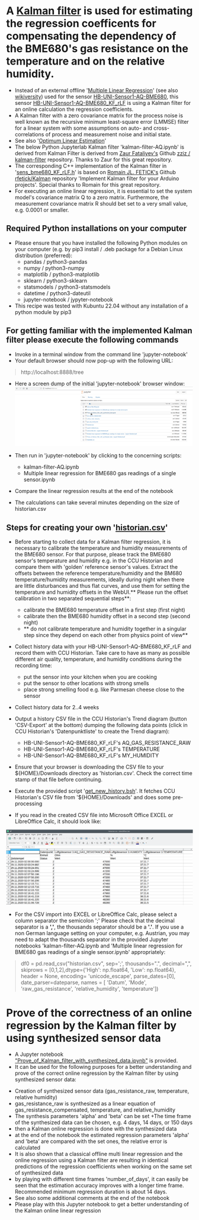 # A [Kalman filter](https://en.wikipedia.org/wiki/Kalman_filter) is used for estimating the regression coefficents for compensating the dependency of the BME680's gas resistance on the temperature and on the relative humidity.

- Instead of an external offline '[Multiple Linear Regression](https://de.wikipedia.org/wiki/Lineare_Regression#Multiple_lineare_Regression)' (see also [wikiversity](https://en.m.wikiversity.org/wiki/Multiple_linear_regression)) used for the sensor [HB-UNI-Sensor1-AQ-BME680](https://github.com/FUEL4EP/HomeAutomation/tree/master/AsksinPP_developments/sketches/HB-UNI-Sensor1-AQ-BME680), this sensor [HB-UNI-Sensor1-AQ-BME680_KF_rLF](https://github.com/FUEL4EP/HomeAutomation/tree/master/AsksinPP_developments/sketches/HB-UNI-Sensor1-AQ-BME680_KF_rLF) is using a Kalman filter for an online calculation the regression coefficients.
- A Kalman filter with a zero covariance matrix for the process noise is well known as the recursive minimum least-square error (LMMSE) filter for a linear system with some assumptions on auto- and cross-correlations of process and measurement noise and initial state.
- See also '[Optimum Linear Estimation](https://www.sciencedirect.com/topics/social-sciences/kalman-filter)'
- The below Python Jupyterlab Kalman filter 'kalman-filter-AQ.ipynb' is derived from Kalman Filter is derived from [Zaur Fataliyev's](https://github.com/zziz) Github [ zziz /
kalman-filter](https://github.com/zziz/kalman-filter) repository. Thanks to Zaur for this great repository. 
- The corresponding C++ implementation of the Kalman filter in '[sens_bme680_KF_rLF.h](../sensors/sens_bme680_KF_rLF.h)' is based on [Romain JL. FETICK's](https://github.com/rfetick) Github  [rfetick/Kalman](https://github.com/rfetick/Kalman) repository 'Implement Kalman filter for your Arduino projects'. Special thanks to Romain for this great repository.
- For executing an online linear regression, it is essential to set the system model's covariance matrix Q to a zero matrix. Furthermore, the measurement covariance matrix R should bet set to a very small value, e.g. 0.0001 or smaller.

## Required Python installations on your computer

- Please ensure that you have installed the following Python modules on your computer (e.g. by pip3 install / .deb package for a Debian Linux distribution (preferred):
	+ pandas  				 / python3-pandas
	+ numpy    				 / python3-numpy
	+ matplotlib              / python3-matplotlib
	+ sklearn                 / python3-sklearn
	+ statsmodels             / python3-statsmodels
	+ datetime                / python3-dateutil
	+ jupyter-notebook        / jypyter-notebook
- This recipe was tested with Kubuntu 22.04 without any installation of a python module by pip3

## For getting familiar with the implemented Kalman filter please execute the following commands

- Invoke in a terminal window from the command line 'jupyter-notebook'
- Your default browser should now pop-up with the following URL:
> http://localhost:8888/tree
  
- Here a screen dump of the initial 'jupyter-notebook' browser window:
  ![pic](./jupyter-notebook.png)
 - Then run in 'jupyter-notebook' by clicking to the concerning scripts:
	+ kalman-filter-AQ.ipynb
	+ Multiple linear regression for BME680 gas readings of a single sensor.ipynb

- Compare the linear regression results at the end of the notebook
- The calculations can take several minutes depending on the size of historian.csv


## Steps for creating your own '[historian.csv](./historian.csv)'

- Before starting to collect data for a Kalman filter regression, it is necessary to calibrate the temperature and humidity measurements of the BME680 sensor. For that purpose, please track the BME680 sensor's temperature and humidity e.g. in the CCU Historian and compare them with 'golden' reference sensor's values. Extract the offsets between the reference temperature/humidity and the BM680 temperature/humidity measurements, ideally during night when there are little disturbances and thus flat curves, and use them for setting the temperature and humidity offsets in the WebUI.** Please run the offset calibration in two separated sequential steps**:
	+ calibrate the BME680 temperature offset in a first step (first night)
	+ calibrate then the BME680 humidity offset in a second step (second night)
	- ** do not calibrate temperature and humidity together in a singular step since they depend on each other from physics point of view**

- Collect history data with your HB-UNI-Sensor1-AQ-BME680_KF_rLF and record them with CCU Historian.
	Take care to have as many as possible different air quality, temperature, and humidity conditions during the recording time:
	- put the sensor into your kitchen when you are cooking
	- put the sensor to other locations with strong smells
	- place strong smelling food e.g. like Parmesan cheese close to the sensor<br/>
- Collect history data for 2..4 weeks
- Output a history CSV file in the CCU Historian's Trend diagram (button 'CSV-Export' at the bottom) dumping the following data points (click in CCU Historian's 'Datenpunktliste' to create the Trend diagram):

	- HB-UNI-Sensor1-AQ-BME680_KF_rLF's AQ_GAS_RESISTANCE_RAW
	- HB-UNI-Sensor1-AQ-BME680_KF_rLF's TEMPERATURE
	- HB-UNI-Sensor1-AQ-BME680_KF_rLF's MY_HUMIDITY <br/>

- Ensure that your browser is downloading the CSV file to your ${HOME}/Downloads directory as 'historian.csv'. Check the correct time stamp of that file before continuing. <br/>

- Execute the provided script '[get_new_history.bsh](./get_new_history.bsh)'. It fetches CCU Historian's CSV file from '${HOME}/Downloads' and does some pre-processing<br/>

- If you read in the created CSV file into Microsoft Office EXCEL or LibreOffice Calc, it should look like:

 ![ ](./EXCEL_Calc_view.png  "converted CSV view in EXCEL/Calc")

 - For the CSV import into EXCEL or LibreOffice Calc, please select a column separator the semicolon ';'
 Please check that the decimal separator is a **','**, the thousands separator should be a **'.'**. If you use a non German language setting on your computer, e.g. Austrian, you may need to adapt the thousands separator in the provided Jupyter notebooks 'kalman-filter-AQ.ipynb and 'Multiple linear regression for BME680 gas readings of a single sensor.ipynb' appropriately:
 
>  df0 = pd.read_csv("historian.csv", sep=';', thousands=".", decimal=",", skiprows = [0,1,2],dtype={'High': np.float64, 'Low': np.float64}, header = None, encoding= 'unicode_escape',  parse_dates=[0], date_parser=dateparse, names = [ 'Datum', 'Mode', 'raw_gas_resistance', 'relative_humidity', 'temperature'])


# Prove of the correctness of an online regression by the Kalman filter by using synthesized sensor data

- A Jupyter notebook ["Prove_of_Kalman_filter_with_synthesized_data.ipynb"](./Prove_of_Kalman_filter_with_synthesized_data.ipynb) is provided.
- It can be used for the following purposes for a better understanding and prove of the correct online regression by the Kalman filter by using synthesized sensor data:
+	Creation of synthesized sensor data (gas_resistance_raw, temperature, relative humidity)
+	gas_resistance_raw is synthesized as a linear equation of gas_resistance_compensated, temperature, and relative_humidity
+	The synthesis parameters 'alpha' and 'beta' can be set
+The time frame of the synthesized data can be chosen, e.g. 4 days, 14 days, or 150 days
+	then a Kalman online regression is done with the synthesized data
+	at the end of the notebook the estimated regression parameters 'alpha' and 'beta' are compared with the set ones, the relative error is calculated
+	It is also shown that a classical offline multi linear regression and the online regression using a Kalman filter are resulting in identical predictions of the regression coefficients when working on the same set of synthesized data
+	by playing with different time frames 'number_of_days', it can easily be seen that the estimation accuracy improves with a longer time frame. Recommended minimum regression duration is about 14 days.
+ See also some additional comments at the end of the notebook
+ Please play with this Jupyter notebook to get a better understanding of the Kalman online linear regression